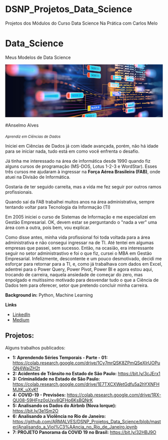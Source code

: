 # DSNP_Projetos_Data_Science
Projetos dos Módulos do Curso Data Science Na Prática com Carlos Melo
# Data_Science
Meus Modelos de Data Science
<p align="center">
  <img src = "Template DS.png">
</p>

#Anselmo Alves

<sub>*Aprendiz em Ciências de Dados*</sub>

Iniciei em Ciências de Dados já com idade avançada, porém, não há idade para se iniciar nada, tudo está em como você enfrenta o desafio.

Já tinha me interessado na área de informática desde 1990 quando fiz alguns cursos de programação (MS-DOS, Lotus 1-2-3 e WordStar). Esses três cursos me ajudaram à ingressar na **Força Aérea Brasileira (FAB)**, onde atuei na Divisão de Informática.

Gostaria de ter seguido carreita, mas a vida me fez seguir por outros ramos profissionais.

Quando saí da FAB trabalhei muitos anos na área administrativa, sempre tentando voltar para Tecnologia da Informação (TI)

Em 2005 iniciei o curso de Sistemas de Informação e me especializei em Gestão Empresarial. OK, devem estar se perguntando o "nada a ver" uma área com a outra, pois bem, vou explicar.

Como disse antes, minha vida profissional foi toda voltada para a área administrativa e não consegui ingressar na de TI. Até tentei em algumas empresas que passei, sem sucesso. Então, na ocasião, era interessante seguir no setor administrastivo e foi o que fiz, cursei o MBA em Gestão Empresarial. Infelizmente, descontente e um pouco desmotivado, decidi me esforçar para retornar para a TI, e, como já trabalhava com dados em Excel, adentrei para o Power Query, Power Pivot, Power BI e agora estou aqui, trocando de carreira, naquela ansiedade de começar do zero, mas enpolgado e muitíssimo motivado para desvendar tudo o que a Ciência de Dados tem para oferecer, setor que pretendo concluir minha carreira.

**Background in:** Python, Machine Learning

**Links**
* [LinkedIn](https://www.linkedin.com/in/anselmo-alves-7873a421/)
* [Medium](https://medium.com/@alves.anselmo)

## Projetos:
Alguns trabalhos publicados:
* **1: Aprendendo Séries Temporais - Parte - 01:** https://colab.research.google.com/drive/1Cy7mrQSK8ZPmQSeXlrUOPuQN4WaiZH2t
* **2: Acidentes de Trânsito no Estado de São Paulo:** https://bit.ly/3cJErx1
* **3: Criminalidade no Estado de São Paulo:** https://colab.research.google.com/drive/1E7TXCXWetGdfu5a2hYXNFHMJtK_uXvKf
* **4: COVID-19 - Previsões:** https://colab.research.google.com/drive/1RX-QU08-59HFnz0oUxv8QFHo6KsBQNrK
* **5: Analisando os Dados do Airbnb (Nova Iorque):** https://bit.ly/3e1Sm2O
* **6: Analisando a Violência no Rio de Janeiro:** https://github.com/ARMALVES/DSNP_Projetos_Data_Science/blob/master/Analisando_a_Viol%C3%AAncia_no_Rio_de_Janeiro.ipynb
* **7: PROJETO Panorama da COVID 19 no Brasil:** https://bit.ly/32HBJ9O
